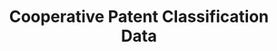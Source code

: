 ---
layout: default
bigquery: https://console.cloud.google.com/bigquery?p=patents-public-data&d=cpc&page=dataset
citation: '“Cooperative Patent Classification” by the EPO and USPTO, for public use. '
contributors: EPO, USPTO
cost: None
description: Cooperative Patent Classification Data contains the scheme and definitions
  of the Cooperative Patent Classification system for classifying patent documents.
  The CPC is the result of a partnership between the EPO and the USPTO in their joint
  effort to develop a common, internationally compatible classification system for
  technical documents, in particular patent publications, which will be used by both
  offices in the patent granting process
documentation: https://www.cooperativepatentclassification.org/cpcSchemeAndDefinitions
last_edit: Mon, 04 Apr 2022 19:07:06 GMT
location: https://www.cooperativepatentclassification.org/index
maintained_by: USPTO, EPO
schema_fields: '[''ipc_concordant'', ''limitingReferences'', ''synonyms'', ''informativeReferences'',
  ''definition'', ''titlePart'', ''glossary'', ''symbol'', ''children'', ''additional_only'',
  ''sizeCache'', ''limiting_references'', ''residualReferences'', ''titleFull'', ''childGroups'',
  ''breakdown_code'', ''application_references'', ''breakdownCode'', ''applicationReferences'',
  ''level'', ''parents'', ''title_part'', ''title_full'', ''informative_references'',
  ''ipcConcordant'', ''dateRevised'', ''date_revised'', ''notAllocatable'', ''child_groups'',
  ''residual_references'', ''status'', ''not_allocatable'']'
shortname: cooperative_patent_classification
tags:
- patents
- science
title: Cooperative Patent Classification Data
uuid: 984374a7-16e9-4b35-9445-458daceb01bf
---